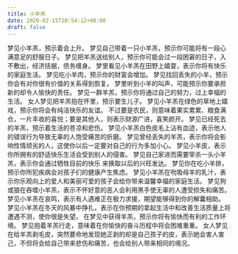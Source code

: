 ```yaml
---
title: 小羊羔
date: 2020-02-15T20:54:12+08:00
draft: false
---
```


梦见小羊羔，预示着会上升。
梦见自己带着一只小羊羔，预示你可能将有一段心满意足的舒服日子。
梦见把羊羔送给别人，预示你可能会过一段困窘的日子，入不敷出，经济拮据，债务缠身。
梦里看见小羊羔在田野上嬉耍，表示你将有快乐的家庭生活。
梦见吃小羊肉，预示你的财富会增加。
梦见找回丢失的小羊，预示你会有对你很有价值的关系得到恢复。
梦里听到小羊的叫声，可能预示你要承担新的却令人愉快的责任。
梦见一群羊羔，预示你将通过自己的努力，过上幸福的生活。
女人梦见把羊羔抱在怀里，预示要生儿子。
梦见小羊羔在绿色的草地上嬉戏，预示你将会有纯洁快乐的友谊。
不过要是农民，则意味着果实累累、粮食满仓，一片丰收的喜悦；要是其他人，则表示财源广进，喜笑颜开。
梦见已经死去的羊羔，预示着生活的苍凉和悲伤。
梦见小羊羔白色皮毛上沾有血迹，表示他人的错误行为导致无辜的人饱受痛苦的折磨。
梦见曾经丢失的羊羔，表示你将会影响性情顽劣的人，这使你以后一定要对自己的行为多加小心。
梦见小羊皮，表示你所拥有的舒适快乐生活会受到别人的侵害。
梦见自己家进而需要宰杀一头小羊羔，表示你会通过牺牲目前的快乐 来换取以后的兴旺发达。
梦见你在吃小羊排，预示你所犯疾病会对孩子们的健康产生焦虑。
梦见小羊羔在吮吸母羊的乳汁，表示你乐观向上的爱人和美丽可爱的孩子会给你带来温馨幸福的家庭生活。
梦见狗或狼在吞噬小羊羔，表示不怀好意的恶人会利用黑手使无辜的人遭受损失和痛苦。
梦见小羊羔在哀鸣，表示有人遇难正在极力求援，期望能够得到你的解囊相助。
梦见小羊羔在冬天的风暴中挣扎，表示在你预期的拿起生活中和改善生活质量上将遭遇不测，使你很是失望。
在梦见中获得羊羔，预示你将有愉快而有利的工作环境。
梦见抱着羊羔行走，意味着在你愉快的奋斗历程中将会困难重重。
女人梦见在给羊羔剥毛皮，突然要命地发现她正剥的却是自己孩子的皮，表示她会害人害己，不但将会给自己带来悲伤和痛苦，也会给别人带来相同的境况。
